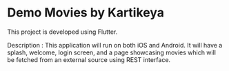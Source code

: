 # Demo Movies by Kartikeya

This project is developed using Flutter.

Description : 
This application will run on both iOS and Android. It will have a splash, welcome, login screen, and a page showcasing movies which will be fetched from an external source using REST interface.


